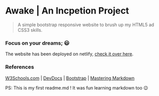 # Awake | An Incpetion Project
> A simple bootstrap responsive website to brush up my HTML5 ad CSS3 skills. 

### **Focus on your dreams;** :smiley:

The website has been deployed on netlify, [check it over here](https://awaken.netlify.app/).

### References
[W3Schools.com](https://www.w3schools.com/html/html5_intro.asp)
 | [DevDocs](https://devdocs.io/css/)
 | [Bootstrap](https://getbootstrap.com/docs/4.0/getting-started/introduction/)
 | [Mastering Markdown](https://guides.github.com/features/mastering-markdown/#examples)

PS: This is my first readme.md ! It was fun learning markdown too 😉
